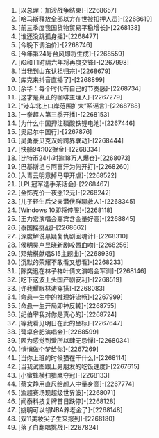 
1. [以总理：加沙战争结束]-[2268657]
1. [哈马斯释放全部以方在世被扣押人员]-[2268619]
1. [前三季度我国货物贸易平稳增长]-[2268138]
1. [谁还没跳孤身摇]-[2268477]
1. [今晚下调油价]-[2268746]
1. [今年第24号台风即将生成]-[2268559]
1. [iG和T1时隔六年将再度交锋]-[2267998]
1. [当我到山东认祖归宗]-[2268679]
1. [库克来抖音直播了]-[2268899]
1. [余华：每个时代有自己的节奏感]-[2268734]
1. [这才是真正的咖啡主理人]-[2267279]
1. [“港车北上口岸范围扩大”系谣言]-[2268788]
1. [一拳超人第三季开播]-[2268153]
1. [为什么中国押注磷酸铁锂电池]-[2267446]
1. [奥尼尔中国行]-[2267876]
1. [吴勇豪贝克汉姆跨界联动]-[2268444]
1. [快船94:102掘金]-[2268334]
1. [比特币24小时逾18万人爆仓]-[2268073]
1. [巴基斯坦与阿富汗为何开打]-[2268260]
1. [入青云明意掉马甲开虐]-[2268522]
1. [LPL冠军选手茶话会]-[2268467]
1. [金饰克价一夜涨12元]-[2268242]
1. [儿子轻生后父亲潜伏群聊救人]-[2268345]
1. [Windows 10即将停服]-[2268118]
1. [王力宏演唱会嘉宾含金量好高]-[2268845]
1. [泰国摇挑战]-[2268662]
1. [深度解说悬疑复仇剧回魂计]-[2268310]
1. [侯明昊卢昱晓新剧咬唇血吻]-[2268256]
1. [邓紫棋献唱S15主题曲]-[2268939]
1. [沉默的荣耀不敢看又想看]-[2268233]
1. [陈奕迅在林子祥叶倩文演唱会军训]-[2268146]
1. [吃下这波上头国产剧安利]-[2268519]
1. [许我耀眼林涛穿搭]-[2268083]
1. [命悬一生中的推理好流畅]-[2267999]
1. [命悬一生开局即神反转]-[2268755]
1. [纪伯宰我对你是真心的]-[2268724]
1. [等我看见明日在此的坐标]-[2267647]
1. [鹭卓合肥演唱会]-[2268599]
1. [因为感觉到爱所以肆无忌惮]-[2268034]
1. [悄悄做个梦给你]-[2267269]
1. [当你上班的时候猫在干什么]-[2268114]
1. [当我试图跟上男朋友的吃饭速度]-[2267615]
1. [小蜜蜂横扫猎鹰夺冠]-[2268133]
1. [蔡文静用直尺给颜人中量身高]-[2267774]
1. [渝超赛场现超级世界波]-[2268071]
1. [闻泰科技复牌首日跌停]-[2268128]
1. [姚明可以领NBA养老金了]-[2268148]
1. [双11美妆尖子生来报到]-[2268180]
1. [落了白翻唱挑战]-[2267824]